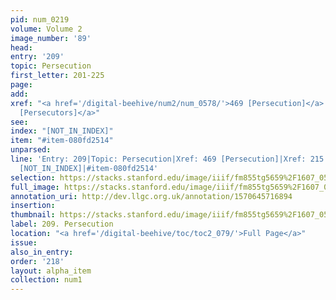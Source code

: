```yaml
---
pid: num_0219
volume: Volume 2
image_number: '89'
head: 
entry: '209'
topic: Persecution
first_letter: 201-225
page: 
add: 
xref: "<a href='/digital-beehive/num2/num_0578/'>469 [Persecution]</a>|<a href='/digital-beehive/num1/num_0226/'>215
  [Persecutors]</a>"
see: 
index: "[NOT_IN_INDEX]"
item: "#item-080fd2514"
unparsed: 
line: 'Entry: 209|Topic: Persecution|Xref: 469 [Persecution]|Xref: 215 [Persecutors]|Index:
  [NOT_IN_INDEX]|#item-080fd2514'
selection: https://stacks.stanford.edu/image/iiif/fm855tg5659%2F1607_0556/247,303,3064,986/full/0/default.jpg
full_image: https://stacks.stanford.edu/image/iiif/fm855tg5659%2F1607_0556/full/full/0/default.jpg
annotation_uri: http://dev.llgc.org.uk/annotation/1570645716894
insertion: 
thumbnail: https://stacks.stanford.edu/image/iiif/fm855tg5659%2F1607_0556/247,303,600,180/250,/0/default.jpg
label: 209. Persecution
location: "<a href='/digital-beehive/toc/toc2_079/'>Full Page</a>"
issue: 
also_in_entry: 
order: '218'
layout: alpha_item
collection: num1
---
```

